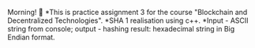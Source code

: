 Morning! 👋 
*This is practice assignment 3 for the course "Blockchain and Decentralized Technologies". 
*SHA 1 realisation using c++. 
*Input - ASCII string from console; output - hashing result: hexadecimal string in Big Endian format.
